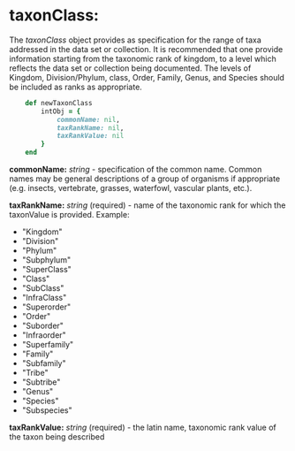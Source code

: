 # taxonClass:

The *taxonClass* object provides as specification for the range of taxa addressed in the data set or collection. It is recommended that one provide information starting from the taxonomic rank of kingdom, to a level which reflects the data set or collection being documented. The levels of Kingdom, Division/Phylum, class, Order, Family, Genus, and Species should be included as ranks as appropriate.

````ruby
    def newTaxonClass
        intObj = {
            commonName: nil,
            taxRankName: nil,
            taxRankValue: nil
        }
    end
````

__commonName:__ *string* - specification of the common name. Common names may be general descriptions of a group of organisms if appropriate (e.g. insects, vertebrate, grasses, waterfowl, vascular plants, etc.).

__taxRankName:__ *string* (required) - name of the taxonomic rank for which the taxonValue is provided. Example: <br>
 * "Kingdom"
 * "Division"
 * "Phylum"
 * "Subphylum"
 * "SuperClass"
 * "Class"
 * "SubClass"
 * "InfraClass"
 * "Superorder"
 * "Order"
 * "Suborder"
 * "Infraorder"
 * "Superfamily"
 * "Family"
 * "Subfamily"
 * "Tribe"
 * "Subtribe"
 * "Genus"
 * "Species"
 * "Subspecies"

__taxRankValue:__ *string* (required) - the latin name, taxonomic rank value of the taxon being described
